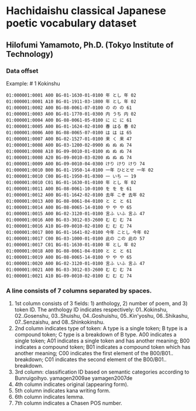 # Hachidaishu classical Japanese poetic vocabulary dataset
## Hilofumi Yamamoto, Ph.D. (Tokyo Institute of Technology)

### Data offset

Example: \# 1 Kokinshu
```
01:000001:0001 A00 BG-01-1630-01-0100 年 とし 年 02 
01:000001:0001 A10 BG-01-1911-03-1800 年 とし 年 02 
01:000001:0002 A00 BG-08-0061-07-0100 の の の 61 
01:000001:0003 A00 BG-01-1770-01-0300 内 うち 内 02 
01:000001:0004 A00 BG-08-0061-05-0100 に に に 61 
01:000001:0005 A00 BG-01-1624-02-0100 春 はる 春 02 
01:000001:0006 A00 BG-08-0065-07-0100 は は は 65 
01:000001:0007 A00 BG-02-1527-01-0100 来 く 来 47 
01:000001:0008 A00 BG-03-1200-02-0900 ぬ ぬ ぬ 74 
01:000001:0008 A10 BG-09-0010-01-0100 ぬ ぬ ぬ 74 
01:000001:0008 A20 BG-09-0010-03-0200 ぬ ぬ ぬ 74 
01:000001:0009 A00 BG-09-0010-04-0300 けり けり けり 74 
01:000001:0010 B00 BG-01-1950-14-0100 一年 ひととせ 一年 02 
01:000001:0010 C00 BG-01-1950-01-0300 一 いち 一 19 
01:000001:0010 C01 BG-01-1630-01-0100 年 とし 年 02 
01:000001:0011 A00 BG-08-0061-10-0100 を を を 61 
01:000001:0012 A00 BG-01-1642-02-0100 去年 こぞ 去年 02 
01:000001:0013 A00 BG-08-0061-04-0100 と と と 61 
01:000001:0014 A00 BG-08-0065-14-0100 や や や 65 
01:000001:0015 A00 BG-02-3120-01-0100 言ふ いふ 言ふ 47 
01:000001:0016 A00 BG-03-3012-03-2600 む む む 74 
01:000001:0016 A10 BG-09-0010-02-0100 む む む 74 
01:000001:0017 B00 BG-01-1641-02-0100 今年 ことし 今年 02 
01:000001:0017 C00 BG-03-1000-01-0100 此の この 此の 57 
01:000001:0017 C01 BG-01-1630-01-0100 年 とし 年 02 
01:000001:0018 A00 BG-08-0061-04-0100 と と と 61 
01:000001:0019 A00 BG-08-0065-14-0100 や や や 65 
01:000001:0020 A00 BG-02-3120-01-0100 言ふ いふ 言ふ 47 
01:000001:0021 A00 BG-03-3012-03-2600 む む む 74 
01:000001:0021 A10 BG-09-0010-02-0100 む む む 74 
``` 
### A line consists of 7 columns separated by spaces.
1. 1st column consists of 3 fields: 1) anthology, 2) number of poem, and 3) token ID.
The anthology ID indicates respectively: 01..Kokinshu, 02..Gosenshu, 03..Shuishu, 04..Goshuishu, 05..Kin'yoshu, 06..Shikashu, 07..Senzaishu, and 08..Shinkokinshu.
1. 2nd column indicates type of token: A type is a single token; B type is a compound token; C type is a breakdown of B type.
A00 indicates a single token; A01 indicates a single token and has another meaning; 
B00 indicates a compound token; B01 indicates a compound token which has another meaning;
C00 indicates the first element of the B00/B01.. breakdown; C01 indicates the second element of the B00/B01.. breakdown.
1. 3rd column: classification ID based on semantic categories according to Bunruigoihyo.
  yamagen2009ae
  yamagen2007de
1. 4th column indicates original (appearing form).
1. 5th column indicates kana writing form.
1. 6th column indicates lemma.
1. 7th column indicates a Chasen POS number.

